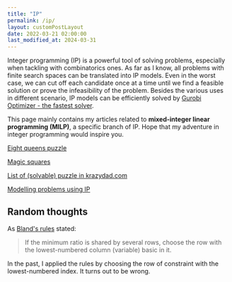 ```yaml
---
title: "IP"
permalink: /ip/
layout: customPostLayout
date: 2022-03-21 02:00:00
last_modified_at: 2024-03-31
---
```


Integer programming (IP) is a powerful tool of solving problems, especially when tackling with combinatorics ones. As far as I know, all problems with finite search spaces can be translated into IP models. Even in the worst case, we can cut off each candidate once at a time until we find a feasible solution or prove the infeasibility of the problem. Besides the various uses in different scenario, IP models can be efficiently solved by [Gurobi Optimizer - the fastest solver](https://www.gurobi.com/).

This page mainly contains my articles related to **mixed-integer linear programming (MILP)**, a specific branch of IP. Hope that my adventure in integer programming would inspire you.

[Eight queens puzzle](/mathematics/IP-adventure-eight-queen-puzzle/)

[Magic squares](/mathematics/IP-adventure-magic-squares/)

[List of (solvable) puzzle in krazydad.com](/mathematics/list-of-solvable-puzzles-in-krazydad-dot-com/)

[Modelling problems using IP](/mathematics/modelling-problems-using-IP/)


## Random thoughts

As [Bland's rules](https://en.wikipedia.org/wiki/Bland%27s_rule) stated:

> If the minimum ratio is shared by several rows, choose the row with the lowest-numbered column (variable) basic in it.

In the past, I applied the rules by choosing the row of constraint with the lowest-numbered index. It turns out to be wrong.
